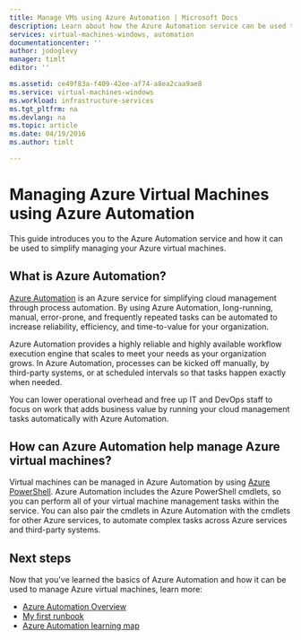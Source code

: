 ```yaml
---
title: Manage VMs using Azure Automation | Microsoft Docs
description: Learn about how the Azure Automation service can be used to manage Azure virtual machines at scale.
services: virtual-machines-windows, automation
documentationcenter: ''
author: jodoglevy
manager: timlt
editor: ''

ms.assetid: ce49f83a-f409-42ee-af74-a8ea2caa9ae8
ms.service: virtual-machines-windows
ms.workload: infrastructure-services
ms.tgt_pltfrm: na
ms.devlang: na
ms.topic: article
ms.date: 04/19/2016
ms.author: timlt

---
```

# Managing Azure Virtual Machines using Azure Automation
This guide introduces you to the Azure Automation service and how it can be used to simplify managing your Azure virtual machines.

## What is Azure Automation?
[Azure Automation](https://azure.microsoft.com/services/automation/) is an Azure service for simplifying cloud management through process automation. By using Azure Automation, long-running, manual, error-prone, and frequently repeated tasks can be automated to increase reliability, efficiency, and time-to-value for your organization.

Azure Automation provides a highly reliable and highly available workflow execution engine that scales to meet your needs as your organization grows. In Azure Automation, processes can be kicked off manually, by third-party systems, or at scheduled intervals so that tasks happen exactly when needed.

You can lower operational overhead and free up IT and DevOps staff to focus on work that adds business value by running your cloud management tasks automatically with Azure Automation.

## How can Azure Automation help manage Azure virtual machines?
Virtual machines can be managed in Azure Automation by using [Azure PowerShell](https://msdn.microsoft.com/library/azure/jj156055.aspx). Azure Automation includes the Azure PowerShell cmdlets, so you can perform all of your virtual machine management tasks within the service. You can also pair the cmdlets in Azure Automation with the cmdlets for other Azure services, to automate complex tasks across Azure services and third-party systems.

## Next steps
Now that you've learned the basics of Azure Automation and how it can be used to manage Azure virtual machines, learn more:

* [Azure Automation Overview](../automation/automation-intro.md)
* [My first runbook](../automation/automation-first-runbook-graphical.md)
* [Azure Automation learning map](https://azure.microsoft.com/documentation/learning-paths/automation/)

